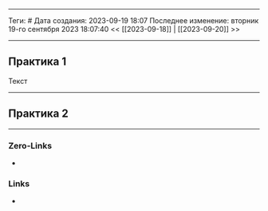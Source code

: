 ___
Теги: #
Дата создания: 2023-09-19 18:07 
Последнее изменение: вторник 19-го сентября 2023 18:07:40
<< [[2023-09-18]] | [[2023-09-20]] >> 
___
## Практика 1

Текст


---
## Практика 2


___
### Zero-Links
- 

### Links
- 
